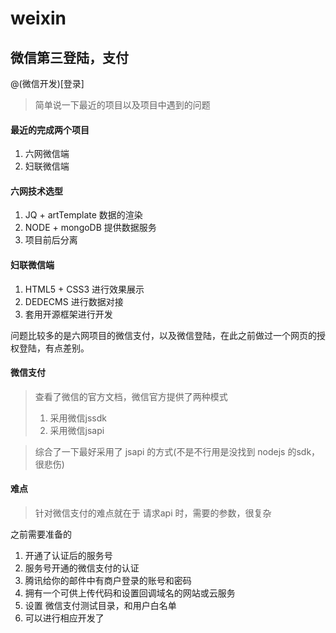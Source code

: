# weixin
## 微信第三登陆，支付
@(微信开发)[登录]
> 简单说一下最近的项目以及项目中遇到的问题

#### 最近的完成两个项目
1. 六网微信端
2. 妇联微信端

#### 六网技术选型
1. JQ + artTemplate 数据的渲染
2. NODE + mongoDB 提供数据服务
3. 项目前后分离

#### 妇联微信端
1. HTML5 + CSS3 进行效果展示
2. DEDECMS 进行数据对接
3. 套用开源框架进行开发

问题比较多的是六网项目的微信支付，以及微信登陆，在此之前做过一个网页的授权登陆，有点差别。

#### 微信支付
> 查看了微信的官方文档，微信官方提供了两种模式 
> 1. 采用微信jssdk
> 2. 采用微信jsapi

>综合了一下最好采用了 jsapi 的方式(不是不行用是没找到 nodejs 的sdk，很悲伤)

#### 难点
>针对微信支付的难点就在于 
请求api 时，需要的参数，很复杂

之前需要准备的
1. 开通了认证后的服务号
2. 服务号开通的微信支付的认证
3. 腾讯给你的邮件中有商户登录的账号和密码
4. 拥有一个可供上传代码和设置回调域名的网站或云服务
5. 设置 微信支付测试目录，和用户白名单
6. 可以进行相应开发了




